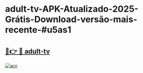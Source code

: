 # adult-tv-APK-Atualizado-2025-Grátis-Download-versão-mais-recente-#u5as1

# <h2><a href="https://ainizakaria.my?title=adult-tv&ref=22M">🔗👉 🔴 adult-tv</a></h2>

[![acn](https://github.com/user-attachments/assets/0f9c940e-d8b0-45ae-aac7-cd30a18b3e1c)](https://ainizakaria.my?title=adult-tv&ref=22M)

